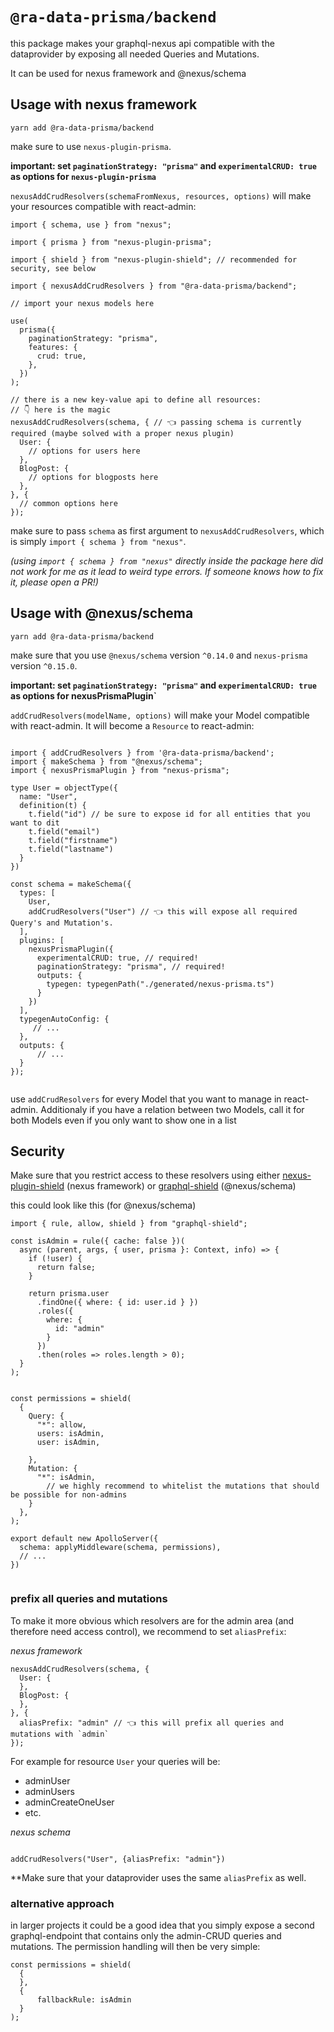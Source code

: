 # `@ra-data-prisma/backend`

this package makes your graphql-nexus api compatible with the dataprovider by exposing all needed Queries and Mutations.

It can be used for nexus framework and @nexus/schema

## Usage with nexus framework

`yarn add @ra-data-prisma/backend`

make sure to use `nexus-plugin-prisma`.

**important: set `paginationStrategy: "prisma"` and `experimentalCRUD: true` as options for `nexus-plugin-prisma`**

`nexusAddCrudResolvers(schemaFromNexus, resources, options)` will make your resources compatible with react-admin:

```
import { schema, use } from "nexus";

import { prisma } from "nexus-plugin-prisma";

import { shield } from "nexus-plugin-shield"; // recommended for security, see below

import { nexusAddCrudResolvers } from "@ra-data-prisma/backend";

// import your nexus models here

use(
  prisma({
    paginationStrategy: "prisma",
    features: {
      crud: true,
    },
  })
);

// there is a new key-value api to define all resources:
// 👇 here is the magic
nexusAddCrudResolvers(schema, { // 👈 passing schema is currently required (maybe solved with a proper nexus plugin)
  User: {
    // options for users here
  },
  BlogPost: {
    // options for blogposts here
  },
}, {
  // common options here
});
```

make sure to pass `schema` as first argument to `nexusAddCrudResolvers`, which is simply `import { schema } from "nexus"`.

_(using `import { schema } from "nexus"` directly inside the package here did not work for me as it lead to weird type errors. If someone knows how to fix it, please open a PR!)_

## Usage with @nexus/schema

`yarn add @ra-data-prisma/backend`

make sure that you use `@nexus/schema` version `^0.14.0` and `nexus-prisma` version `^0.15.0`.

**important: set `paginationStrategy: "prisma"` and `experimentalCRUD: true` as options for nexusPrismaPlugin`**

`addCrudResolvers(modelName, options)` will make your Model compatible with react-admin. It will become a `Resource` to react-admin:

```

import { addCrudResolvers } from '@ra-data-prisma/backend';
import { makeSchema } from "@nexus/schema";
import { nexusPrismaPlugin } from "nexus-prisma";

type User = objectType({
  name: "User",
  definition(t) {
    t.field("id") // be sure to expose id for all entities that you want to dit
    t.field("email")
    t.field("firstname")
    t.field("lastname")
  }
})

const schema = makeSchema({
  types: [
    User,
    addCrudResolvers("User") // 👈 this will expose all required Query's and Mutation's.
  ],
  plugins: [
    nexusPrismaPlugin({
      experimentalCRUD: true, // required!
      paginationStrategy: "prisma", // required!
      outputs: {
        typegen: typegenPath("./generated/nexus-prisma.ts")
      }
    })
  ],
  typegenAutoConfig: {
     // ...
  },
  outputs: {
      // ...
  }
});


```

use `addCrudResolvers` for every Model that you want to manage in react-admin. Additionaly if you have a relation between two Models, call it for both Models even if you only want to show one in a list

## Security

Make sure that you restrict access to these resolvers using either [nexus-plugin-shield](https://github.com/lvauvillier/nexus-plugin-shield) (nexus framework) or [graphql-shield](https://github.com/maticzav/graphql-shield) (@nexus/schema)

this could look like this (for @nexus/schema)

```
import { rule, allow, shield } from "graphql-shield";

const isAdmin = rule({ cache: false })(
  async (parent, args, { user, prisma }: Context, info) => {
    if (!user) {
      return false;
    }

    return prisma.user
      .findOne({ where: { id: user.id } })
      .roles({
        where: {
          id: "admin"
        }
      })
      .then(roles => roles.length > 0);
  }
);


const permissions = shield(
  {
    Query: {
      "*": allow,
      users: isAdmin,
      user: isAdmin,

    },
    Mutation: {
      "*": isAdmin,
        // we highly recommend to whitelist the mutations that should be possible for non-admins
    }
  },
);

export default new ApolloServer({
  schema: applyMiddleware(schema, permissions),
  // ...
})


```

### prefix all queries and mutations

To make it more obvious which resolvers are for the admin area (and therefore need access control), we recommend to set `aliasPrefix`:

_nexus framework_

```
nexusAddCrudResolvers(schema, {
  User: {
  },
  BlogPost: {
  },
}, {
  aliasPrefix: "admin" // 👈 this will prefix all queries and mutations with `admin`
});
```

For example for resource `User` your queries will be:

- adminUser
- adminUsers
- adminCreateOneUser
- etc.

_nexus schema_

```

addCrudResolvers("User", {aliasPrefix: "admin"})

```

\*\*Make sure that your dataprovider uses the same `aliasPrefix` as well.

### alternative approach

in larger projects it could be a good idea that you simply expose a second graphql-endpoint that contains only the admin-CRUD queries and mutations.
The permission handling will then be very simple:

```
const permissions = shield(
  {
  },
  {
      fallbackRule: isAdmin
  }
);
```
